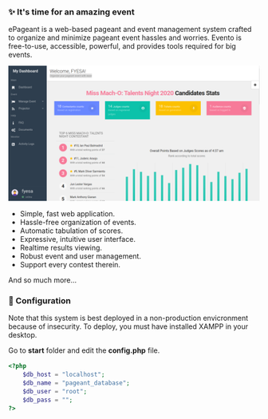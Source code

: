 ### ✨ It's time for an amazing event

ePageant is a web-based pageant and event management system crafted to organize and minimize pageant event hassles and worries. Evento is free-to-use, accessible, powerful, and provides tools required for big events.

![](https://github.com/isaacdarcilla/pageant-management-system/blob/master/assets/DeepinScreenshot_select-area_20200302113826.png)

- Simple, fast web application.
- Hassle-free organization of events.
- Automatic tabulation of scores.
- Expressive, intuitive user interface.
- Realtime results viewing.
- Robust event and user management.
- Support every contest therein.

And so much more...

### 📒 Configuration

Note that this system is best deployed in a non-production envicronment because of insecurity. To deploy, you must have installed XAMPP in your desktop.

Go to **start** folder and edit the **config.php** file.

```php
<?php
	$db_host = "localhost";  		   
	$db_name = "pageant_database"; 	
	$db_user = "root"; 			 	    
	$db_pass = "";				        
?>
```
